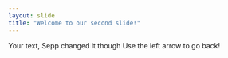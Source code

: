 ```yaml
---
layout: slide
title: "Welcome to our second slide!"
---
```

Your text, Sepp changed it though
Use the left arrow to go back!
